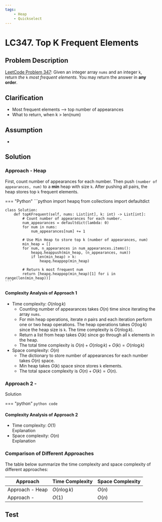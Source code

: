 ```yaml
---
tags:
    - Heap
    - Quickselect
---
```


# LC347. Top K Frequent Elements

## Problem Description

[LeetCode Problem 347](https://leetcode.com/problems/top-k-frequent-elements/description/):
Given an integer array `nums` and an integer `k`, return _the_ `k` _most frequent
elements_. You may return the answer in **any order**.

## Clarification

- Most frequent elements --> top number of appearances
- What to return, when k > len(num)

## Assumption

-

## Solution

### Approach - Heap

First, count number of appearances for each number. Then push
`(number of appearances, num)` to a **min** heap with size `k`. After pushing all pairs,
the heap stores top `k` frequent elements.

=== "Python"
    ```python
    import heapq
    from collections import defaultdict


    class Solution:
        def topKFrequent(self, nums: List[int], k: int) -> List[int]:
            # Count number of appearances for each number.
            num_appearances = defaultdict(lambda: 0)
            for num in nums:
                num_appearances[num] += 1

            # Use Min Heap to store top k (number of appearances, num)
            min_heap = []
            for num, n_appearances in num_appearances.items():
                heapq.heappush(min_heap, (n_appearances, num))
                if len(min_heap) > k:
                    heapq.heappop(min_heap)

            # Return k most frequent num
            return [heapq.heappop(min_heap)[1] for i in range(len(min_heap))]
    ```

#### Complexity Analysis of Approach 1

- Time complexity: $O(n \log k)$  
    - Counting number of appearances takes $O(n)$ time since iterating the array `nums`.
    - For min heap operations, iterate $n$ pairs and each iteration perform one or two
    heap operations. The heap operations takes $O(\log k)$ since the heap size is `k`.
    The time complexity is $O(n \log k)$.
    - Return a list from heap takes $O(k)$ since go through all `k` elements in the heap.
    - The total time complexity is $O(n) + O(n \log k) + O(k) = O(n \log k)$
- Space complexity: $O(n)$  
    - The dictionary to store number of appearances for each number takes $O(n)$ space.
    - Min heap takes $O(k)$ space since stores `k` elements.
    - The total space complexity is $O(n) + O(k) = O(n)$.

### Approach 2 -

Solution

=== "python"
    ```python
    code
    ```

#### Complexity Analysis of Approach 2

- Time complexity: $O(1)$  
  Explanation
- Space complexity: $O(n)$  
  Explanation

### Comparison of Different Approaches

The table below summarize the time complexity and space complexity of different
approaches:

Approach    | Time Complexity   | Space Complexity |
------------| ---------------   | ---------------- |
Approach - Heap |  $O(n \log k)$           | $O(n)$ |
Approach -  |  $O(1)$           | $O(n)$  |

## Test
